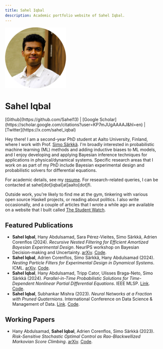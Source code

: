 ```yaml
---
title: Sahel Iqbal
description: Academic portfolio website of Sahel Iqbal.
---
```

<div class="profile">
  <img alt="Profile picture." src="images/profile-pic.png" />
  <h1>Sahel Iqbal</h1>
  [Github](https://github.com/Sahel13) | [Google Scholar](https://scholar.google.com/citations?user=KP7mJUgAAAAJ&hl=en) | [Twitter](https://x.com/sahel_iqbal)
</div>

Hey there! I am a second-year PhD student at Aalto University, Finland, where I work with Prof. [Simo Särkkä](https://users.aalto.fi/~ssarkka/). I'm broadly interested in probabilistic machine learning (ML) methods and adding inductive biases to ML models, and I enjoy developing and applying Bayesian inference techniques for applications in physical/dynamical systems. Specific research areas that I work on as part of my PhD include Bayesian experimental design and probabilistic solvers for differential equations.

For academic details, see my [resume](/files/cv_sahel_iqbal.pdf). For research-related queries, I can be contacted at sahel[dot]iqbal[at]aalto[dot]fi.

Outside work, you're likely to find me at the gym, tinkering with various open source Haskell projects, or reading about politics. I also write occasionally, and a couple of articles that I wrote a while ago are available on a website that I built called [The Student Watch](https://sahel13.github.io/thestudentwatch).

## Featured Publications
- **Sahel Iqbal**, Hany Abdulsamad, Sara Pérez-Vieites, Simo Särkkä, Adrien Corenflos (2024). *Recursive Nested Filtering for Efficient Amortized Bayesian Experimental Design*. NeurIPS workshop on Bayesian Decision-making and Uncertainty. [arXiv](https://arxiv.org/abs/2409.05354). [Code](https://github.com/Sahel13/InsideOutNPF.jl).
- **Sahel Iqbal**, Adrien Corenflos, Simo Särkkä, Hany Abdulsamad (2024). *Nesting Particle Filters for Experimental Design in Dynamical Systems*. ICML. [arXiv](https://arxiv.org/abs/2402.07868). [Code](https://github.com/Sahel13/InsideOutSMC.jl).
- **Sahel Iqbal**, Hany Abdulsamad, Tripp Cator, Ulisses Braga-Neto, Simo Särkkä (2024). *Parallel-in-Time Probabilistic Solutions for Time-Dependent Nonlinear Partial Differential Equations*. IEEE MLSP. [Link](https://ieeexplore.ieee.org/abstract/document/10734739). [Code](https://github.com/hanyas/parallel-pde).
- **Sahel Iqbal**, Subhankar Mishra (2023). *Neural Networks at a Fraction with Pruned Quaternions*. International Conference on Data Science & Management of Data. [Link](https://dl.acm.org/doi/10.1145/3570991.3570997). [Code](https://github.com/Sahel13/pruning_quaternions).

## Working Papers
- Hany Abdulsamad, **Sahel Iqbal**, Adrien Corenflos, Simo Särkkä (2023). *Risk-Sensitive Stochastic Optimal Control as Rao-Blackwellized Markovian Score Climbing*. [arXiv](https://arxiv.org/abs/2312.14000). [Code](https://github.com/hanyas/psoc).
